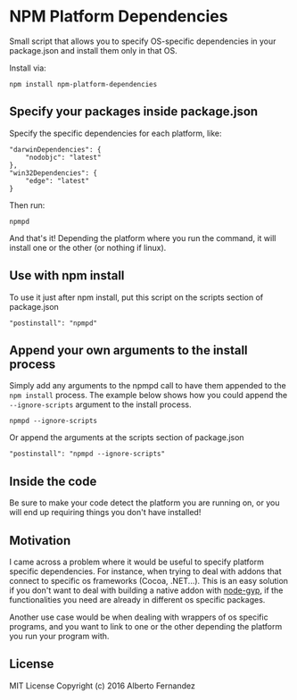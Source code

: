 # NPM Platform Dependencies
Small script that allows you to specify OS-specific dependencies in your package.json and install them only in that OS.

Install via:

`npm install npm-platform-dependencies`

## Specify your packages inside package.json

Specify the specific dependencies for each platform, like:

```
"darwinDependencies": {
    "nodobjc": "latest"
},
"win32Dependencies": {
    "edge": "latest"
}
```

Then run:

```
npmpd
```

And that's it! Depending the platform where you run the command, it will install one or the other (or nothing if linux).

## Use with npm install
To use it just after npm install, put this script on the scripts section of package.json

```
"postinstall": "npmpd"
```

## Append your own arguments to the install process
Simply add any arguments to the npmpd call to have them appended to the `npm install` process.
The example below shows how you could append the `--ignore-scripts` argument to the install process.
```
npmpd --ignore-scripts
```

Or append the arguments at the scripts section of package.json
```
"postinstall": "npmpd --ignore-scripts"
```

## Inside the code
Be sure to make your code detect the platform you are running on, or you will end up requiring things you don't have installed!

## Motivation
I came across a problem where it would be useful to specify platform specific dependencies. For instance, when trying to deal with addons that connect to specific
os frameworks (Cocoa, .NET...). This is an easy solution if you don't want to deal with building a native addon with [node-gyp](https://github.com/nodejs/node-gyp), if
the functionalities you need are already in different os specific packages.

Another use case would be when dealing with wrappers of os specific programs, and you want to link to one or the other depending the platform you run your program with.

## License

MIT License Copyright (c) 2016 Alberto Fernandez
